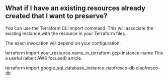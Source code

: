 ## What if I have an existing resources already created that I want to preserve?

You can use the Terraform CLI import command. This will associate the existing instance with the resource in your Terraform files.

The exact invocation will depend on your configuration.

terraform import your_resource.name_in_terraform gcp-instance-name
This a useful (albeit AWS focused) article.

terraform import google_sql_database_instance.ciaofresco-db ciaofresco-db
